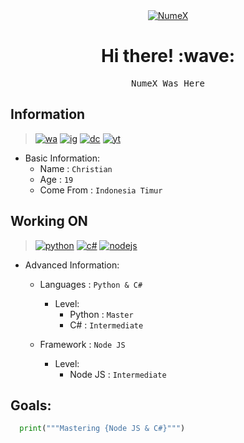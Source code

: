 <center><a href="https://github.com/NumeXx"><img src="https://d.top4top.io/p_2076if8t11.png" alt="NumeX"></a></center>

<h1 align='center'> Hi there! :wave:</h1>
<pre align='center'>NumeX Was Here</pre>

## Information
> [![wa](https://img.shields.io/badge/WhatsApp-25D366?style=for-the-badge&logo=whatsapp&logoColor=white)](https://api.whatsapp.com/send/?phone=6282198256727&text&app_absent=0) [![ig](https://img.shields.io/badge/Instagram-E4405F?style=for-the-badge&logo=instagram&logoColor=white)](https://instagram.com/_numex._) [![dc](https://img.shields.io/badge/Discord-7289DA?style=for-the-badge&logo=discord&logoColor=white)](https://discordapp.com/users/868038353692557322/) [![yt](https://img.shields.io/badge/YouTube-FF0000?style=for-the-badge&logo=youtube&logoColor=white)](https://www.youtube.com/channel/UCDXi6rK5MBvpQ-o4Gn5pJhg)

- Basic Information:
  - Name : `Christian`
  - Age : `19`
  - Come From : `Indonesia Timur`

## Working ON
> [![python](https://img.shields.io/badge/Python-3776AB?style=for-the-badge&logo=python&logoColor=black)](https://www.python.org/) [![c#](https://img.shields.io/badge/C%23-239120?style=for-the-badge&logo=c-sharp&logoColor=black)](https://docs.microsoft.com/en-us/dotnet/csharp/programming-guide/) [![nodejs](https://img.shields.io/badge/Node.js-339933?style=for-the-badge&logo=nodedotjs&logoColor=black)](https://nodejs.org/en/docs/)

- Advanced Information:
  - Languages : `Python & C#`
    - Level:
      - Python : `Master`
      - C# : `Intermediate`

  - Framework : `Node JS`
    - Level:
      - Node JS : `Intermediate`

## Goals:
```py
  print("""Mastering {Node JS & C#}""")
```
